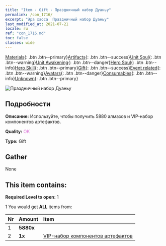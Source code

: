 ```yaml
---
title: "Item - Gift - Праздничный набор Дуаньу"
permalink: /con_1716/
excerpt: "Эра хаоса  Праздничный набор Дуаньу"
last_modified_at: 2021-07-21
locale: ru
ref: "con_1716.md"
toc: false
classes: wide
---
```

 [Materials](/ItemsRU/){: .btn .btn--primary}[Artifacts](/ItemsRU/Artifacts/){: .btn .btn--success}[Unit Soul](/ItemsRU/UnitSoul/){: .btn .btn--warning}[Unit Awakening](/ItemsRU/UnitAwakening/){: .btn .btn--danger}[Hero Soul](/ItemsRU/HeroSoul/){: .btn .btn--info}[Hero Skill](/ItemsRU/HeroSkill/){: .btn .btn--primary}[Gift](/ItemsRU/Gift/){: .btn .btn--success}[Event related](/ItemsRU/Events/){: .btn .btn--warning}[Avatars](/ItemsRU/Avatars/){: .btn .btn--danger}[Consumables](/ItemsRU/Consumables/){: .btn .btn--info}[Unknown](/ItemsRU/Unknown/){: .btn .btn--primary}

 ![Праздничный набор Дуаньу](/images/t/i_907331.png)

## Подробности
 **Описание:** Используйте, чтобы получить 5880 алмазов и VIP-набор компонентов артефактов.

 **Quality:** <span style="color: #DA70D6">OK</span>

 **Type:** Gift

## Gather

  None

## This item contains:

 **Required Level to open:** 1

 1 You would get **ALL** items  from:

  | Nr | Amount |     Item    |
  |:---|:-------|:------------|
  | 1 |  **5880x** | <i class="fas fa-gem"/> |  | 
  | 2 |  **1x** | [VIP-набор компонентов артефактов](/ItemsRU/con_1721/) |  | 
